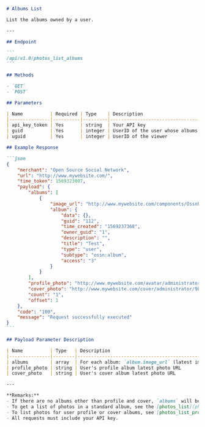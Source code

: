 ````markdown name=docs/endpoints/photos_list_albums.md
# Albums List

List the albums owned by a user.

---

## Endpoint

```
/api/v1.0/photos_list_albums
```

## Methods

- `GET`
- `POST`

## Parameters

| Name          | Required | Type    | Description                                     |
|---------------|----------|---------|-------------------------------------------------|
| api_key_token | Yes      | string  | Your API key                                    |
| guid          | Yes      | integer | UserID of the user whose albums you want to list|
| uguid         | Yes      | integer | UserID of the viewer                            |

## Example Response

```json
{
    "merchant": "Open Source Social Network",
    "url": "http://www.mywebsite.com/",
    "time_token": 1569323007,
    "payload": {
        "albums": [
            {
                "image_url": "http://www.mywebsite.com/components/OssnPhotos/images/nophoto-album.png",
                "album": {
                    "data": {},
                    "guid": "112",
                    "time_created": "1569237368",
                    "owner_guid": "1",
                    "description": "",
                    "title": "Test",
                    "type": "user",
                    "subtype": "ossn:album",
                    "access": "3"
                }
            }
        ],
        "profile_photo": "http://www.mywebsite.com/avatar/administrator/larger/7c98c47e931c1395dceb50ea5d745957.jpeg",
        "cover_photo": "http://www.mywebsite.com/cover/administrator/9baa8bfb7c5c1b4d331fb8f030e61aa1.jpg",
        "count": "1",
        "offset": 1
    },
    "code": "100",
    "message": "Request successfully executed"
}
```

## Payload Parameter Description

| Name          | Type   | Description                                                                 |
|---------------|--------|-----------------------------------------------------------------------------|
| albums        | array  | For each album: `album.image_url` (latest image) and the album details      |
| profile_photo | string | User's profile album latest photo URL                                       |
| cover_photo   | string | User's cover album latest photo URL                                         |

---

**Remarks:**
- If there are no albums other than profile and cover, `albums` will be `null` or `false`.
- To get a list of photos in a standard album, see the [photos_list](photos_list.md) endpoint.
- To list photos for user profile or cover albums, see [photos_list_profile_cover](photos_list_profile_cover.md).
- All requests must include your API key.
````
